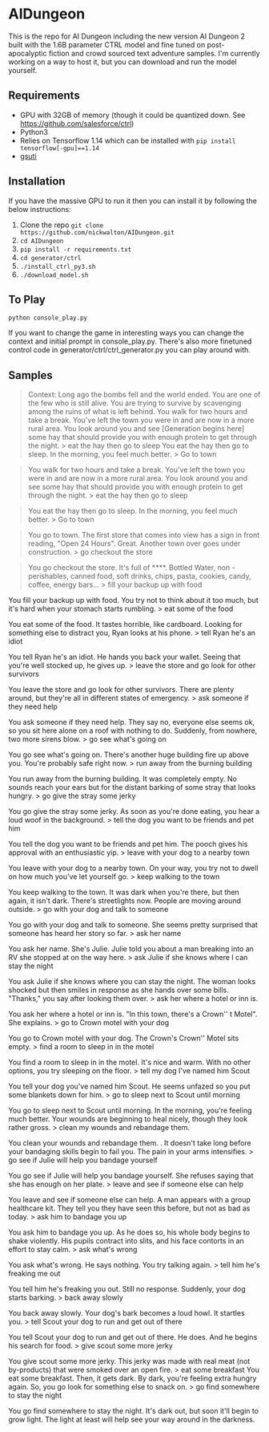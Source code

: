 # AIDungeon

This is the repo for AI Dungeon including the new version AI Dungeon 2 built with the 1.6B parameter CTRL model and fine tuned on post-apocalyptic fiction and crowd sourced text adventure samples. I'm currently working on a way to host it, but you can download and run the model yourself.

## Requirements
- GPU with 32GB of memory (though it could be quantized down. See https://github.com/salesforce/ctrl)
- Python3
- Relies on Tensorflow 1.14 which can be installed with `pip install tensorflow[-gpu]==1.14`
- [gsuti](https://cloud.google.com/storage/docs/gsutil_install)

## Installation
If you have the massive GPU to run it then you can install it by following the below instructions:
1. Clone the repo `git clone https://github.com/nickwalton/AIDungeon.git`
2. `cd AIDungeon`
3. `pip install -r requirements.txt`
4. `cd generator/ctrl`
5. `./install_ctrl_py3.sh`
6. `./download_model.sh`

## To Play
`python console_play.py`

If you want to change the game in interesting ways you can change the context and initial prompt in console_play.py. There's also more finetuned control code in generator/ctrl/ctrl_generator.py you can play around with. 

## Samples

> Context: Long ago the bombs fell and the world ended. You are one of the few who is still alive. You are trying to survive by scavenging among the ruins of what is left behind. You walk for two hours and take a break. You've left the town you were in and are now in a more rural area. You look around you and see [Generation begins here] some hay that should provide you with enough protein to get through the night.
\> eat the hay then go to sleep
>You eat the hay then go to sleep. In the morning, you feel much better.
\> Go to town

> You walk for two hours and take a break. You've left the town you were in and are now in a more rural area. You look around you and see some hay that should provide you with enough protein to get through the night.
\> eat the hay then go to sleep
 
> You eat the hay then go to sleep. In the morning, you feel much better.
\> Go to town
 
> You go to town. The first store that comes into view has a sign in front reading, "Open 24 Hours". Great. Another town over goes under construction.
\> go checkout the store
 
>You go checkout the store. It's full of \*\*\*\*. Bottled Water, non - perishables, canned food, soft drinks, chips, pasta, cookies, candy, coffee, energy bars...
\> fill your backup up with food

You fill your backup up with food. You try not to think about it too much, but it's hard when your stomach starts rumbling.
\> eat some of the food

 You eat some of the food. It tastes horrible, like cardboard. Looking for something else to distract you, Ryan looks at his phone.
\> tell Ryan he's an idiot

 You tell Ryan he's an idiot. He hands you back your wallet. Seeing that you're well stocked up, he gives up.
\> leave the store and go look for other survivors

 You leave the store and go look for other survivors. There are plenty around, but they're all in different states of emergency.
\> ask someone if they need help

 You ask someone if they need help. They say no, everyone else seems ok, so you sit here alone on a roof with nothing to do. Suddenly, from nowhere, two more sirens blow.
\> go see what's going on

 You go see what's going on. There's another huge building fire up above you. You're probably safe right now.
\> run away from the burning building

 You run away from the burning building. It was completely empty. No sounds reach your ears but for the distant barking of some stray that looks hungry.
\> go give the stray some jerky

 You go give the stray some jerky. As soon as you're done eating, you hear a loud woof in the background.
\> tell the dog you want to be friends and pet him

 You tell the dog you want to be friends and pet him. The pooch gives his approval with an enthusiastic yip.
\> leave with your dog to a nearby town

 You leave with your dog to a nearby town. On your way, you try not to dwell on how much you've let yourself go.
\> keep walking to the town

 You keep walking to the town. It was dark when you're there, but then again, it isn't dark. There's streetlights now. People are moving around outside.
\> go with your dog and talk to someone

 You go with your dog and talk to someone. She seems pretty surprised that someone has heard her story so far.
\> ask her name

 You ask her name. She's Julie. Julie told you about a man breaking into an RV she stopped at on the way here.
\> ask Julie if she knows where I can stay the night

 You ask Julie if she knows where you can stay the night. The woman looks shocked but then smiles in response as she hands over some bills. "Thanks," you say after looking them over.
\> ask her where a hotel or inn is.

 You ask her where a hotel or inn is. "In this town, there's a Crown'' t Motel". She explains. 
\> go to Crown motel with your dog

 You go to Crown motel with your dog. The Crown's Crown'' Motel sits empty.
\> find a room to sleep in in the motel

 You find a room to sleep in in the motel. It's nice and warm. With no other options, you try sleeping on the floor.
\> tell my dog I've named him Scout 

 You tell your dog you've named him Scout. He seems unfazed so you put some blankets down for him.
\> go to sleep next to Scout until morning

 You go to sleep next to Scout until morning. In the morning, you're feeling much better. Your wounds are beginning to heal nicely, though they look rather gross.
\> clean my wounds and rebandage them. 

 You clean your wounds and rebandage them. . It doesn't take long before your bandaging skills begin to fail you. The pain in your arms intensifies.
\> go see if Julie will help you bandage yourself

 You go see if Julie will help you bandage yourself. She refuses saying that she has enough on her plate.
\> leave and see if someone else can help

 You leave and see if someone else can help. A man appears with a group healthcare kit. They tell you they have seen this before, but not as bad as today.
\> ask him to bandage you up

 You ask him to bandage you up. As he does so, his whole body begins to shake violently. His pupils contract into slits, and his face contorts in an effort to stay calm.
\> ask what's wrong

 You ask what's wrong. He says nothing. You try talking again. 
\> tell him he's freaking me out

 You tell him he's freaking you out. Still no response. Suddenly, your dog starts barking.
\> back away slowly

 You back away slowly. Your dog's bark becomes a loud howl. It startles you.
\> tell Scout your dog to run and get out of there

 You tell Scout your dog to run and get out of there. He does. And he begins his search for food.
\> give scout some more jerky

 You give scout some more jerky. This jerky was made with real meat (not by-products) that were smoked over an open fire.
\> eat some breakfast
 You eat some breakfast. Then, it gets dark. By dark, you're feeling extra hungry again. So, you go look for something else to snack on.
\> go find somewhere to stay the night

 You go find somewhere to stay the night. It's dark out, but soon it'll begin to grow light. The light at least will help see your way around in the darkness.

